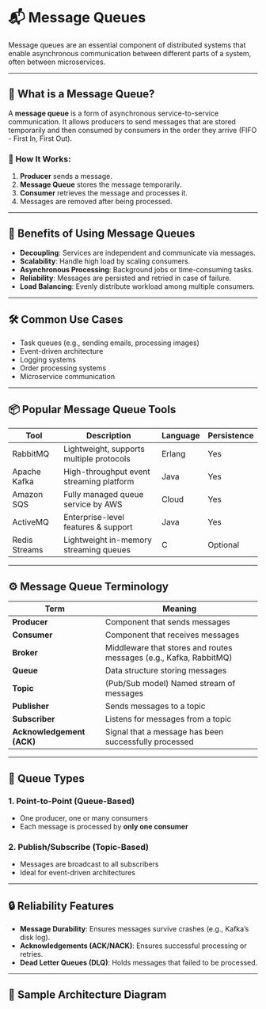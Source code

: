 # 📬 Message Queues

Message queues are an essential component of distributed systems that enable asynchronous communication between different parts of a system, often between microservices.

---

## 🧠 What is a Message Queue?

A **message queue** is a form of asynchronous service-to-service communication. It allows producers to send messages that are stored temporarily and then consumed by consumers in the order they arrive (FIFO - First In, First Out).

### 🔁 How It Works:

1. **Producer** sends a message.
2. **Message Queue** stores the message temporarily.
3. **Consumer** retrieves the message and processes it.
4. Messages are removed after being processed.

---

## 🚀 Benefits of Using Message Queues

- **Decoupling**: Services are independent and communicate via messages.
- **Scalability**: Handle high load by scaling consumers.
- **Asynchronous Processing**: Background jobs or time-consuming tasks.
- **Reliability**: Messages are persisted and retried in case of failure.
- **Load Balancing**: Evenly distribute workload among multiple consumers.

---

## 🛠️ Common Use Cases

- Task queues (e.g., sending emails, processing images)
- Event-driven architecture
- Logging systems
- Order processing systems
- Microservice communication

---

## 📦 Popular Message Queue Tools

| Tool          | Description                               | Language | Persistence |
|---------------|-------------------------------------------|----------|-------------|
| RabbitMQ      | Lightweight, supports multiple protocols  | Erlang   | Yes         |
| Apache Kafka  | High-throughput event streaming platform  | Java     | Yes         |
| Amazon SQS    | Fully managed queue service by AWS        | Cloud    | Yes         |
| ActiveMQ      | Enterprise-level features & support       | Java     | Yes         |
| Redis Streams | Lightweight in-memory streaming queues    | C        | Optional    |

---

## ⚙️ Message Queue Terminology

| Term            | Meaning |
|-----------------|---------|
| **Producer**    | Component that sends messages |
| **Consumer**    | Component that receives messages |
| **Broker**      | Middleware that stores and routes messages (e.g., Kafka, RabbitMQ) |
| **Queue**       | Data structure storing messages |
| **Topic**       | (Pub/Sub model) Named stream of messages |
| **Publisher**   | Sends messages to a topic |
| **Subscriber**  | Listens for messages from a topic |
| **Acknowledgement (ACK)** | Signal that a message has been successfully processed |

---

## 🧱 Queue Types

### 1. **Point-to-Point (Queue-Based)**  
- One producer, one or many consumers  
- Each message is processed by **only one consumer**  

### 2. **Publish/Subscribe (Topic-Based)**  
- Messages are broadcast to all subscribers  
- Ideal for event-driven architectures  

---

## 🔒 Reliability Features

- **Message Durability**: Ensures messages survive crashes (e.g., Kafka’s disk log).
- **Acknowledgements (ACK/NACK)**: Ensures successful processing or retries.
- **Dead Letter Queues (DLQ)**: Holds messages that failed to be processed.

---

## 🧰 Sample Architecture Diagram

